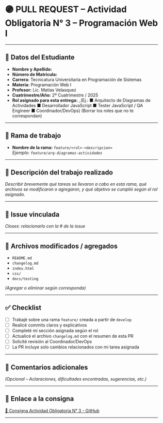 # 🟣 PULL REQUEST – Actividad Obligatoria N° 3 – Programación Web I

---

## 📌 Datos del Estudiante

- **Nombre y Apellido:**  
- **Número de Matrícula:**  
- **Carrera:** Tecnicatura Universitaria en Programación de Sistemas  
- **Materia:** Programación Web I  
- **Profesor:** Lic. Matías Velasquez  
- **Cuatrimestre/Año:** 2º Cuatrimestre / 2025  
- **Rol asignado para esta entrega:** _(Ej.:
 ■ Arquitecto de Diagramas de Actividades
 ■ Desarrollador JavaScript
 ■ Tester JavaScript / QA Engineer
 ■ Coordinador/DevOps)
 (Borrar los roles que no te correspondan)

---

## 📂 Rama de trabajo

- **Nombre de la rama:** `feature/<rol>-<descripcion>`  
  _Ejemplo: `feature/arq-diagramas-actividades`_

---

## 📝 Descripción del trabajo realizado

_Describir brevemente qué tareas se llevaron a cabo en esta rama, qué archivos se modificaron o agregaron, y qué objetivo se cumplió según el rol asignado._

---

## 🔗 Issue vinculada

_Closes: relacionarlo con la # de la issue_

---

## 📄 Archivos modificados / agregados

- `README.md`
- `changelog.md`
- `index.html`
- `css/` 
- `docs/testing` 

_(Agregar o eliminar según corresponda)_

---

## ✅ Checklist

- [ ] Trabajé sobre una rama `feature/` creada a partir de `develop`
- [ ] Realicé commits claros y explicativos
- [ ] Completé mi sección asignada según el rol
- [ ] Actualicé el archivo `changelog.md` con el resumen de esta PR
- [ ] Solicité revisión al Coordinador/DevOps
- [ ] La PR incluye solo cambios relacionados con mi tarea asignada

---

## 🧠 Comentarios adicionales

_(Opcional – Aclaraciones, dificultades encontradas, sugerencias, etc.)_

---

## 🧾 Enlace a la consigna

[📄 Consigna Actividad Obligatoria N° 3 - GitHub](https://drive.google.com/file/d/1eyNc2goRxQOh3P90E_LDplIa9ySRAMjs/view?usp=sharing)

---